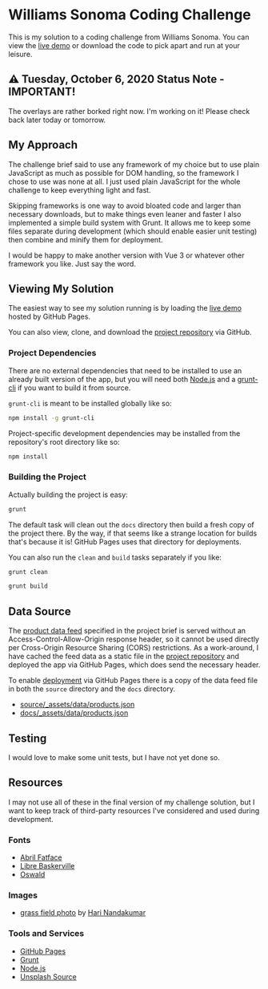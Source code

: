# Williams Sonoma Coding Challenge

This is my solution to a coding challenge from Williams Sonoma. You can view the [live demo](https://bdsexton.github.io/williams-sonoma-coding-challenge/) or download the code to pick apart and run at your leisure.

## :warning: Tuesday, October 6, 2020 Status Note - IMPORTANT!

The overlays are rather borked right now. I'm working on it! Please check back later today or tomorrow.

## My Approach

The challenge brief said to use any framework of my choice but to use plain JavaScript as much as possible for DOM handling, so the framework I chose to use was none at all. I just used plain JavaScript for the whole challenge to keep everything light and fast.

Skipping frameworks is one way to avoid bloated code and larger than necessary downloads, but to make things even leaner and faster I also implemented a simple build system with Grunt. It allows me to keep some files separate during development (which should enable easier unit testing) then combine and minify them for deployment.

 I would be happy to make another version with Vue 3 or whatever other framework you like. Just say the word.

## Viewing My Solution

The easiest way to see my solution running is by loading the [live demo](https://bdsexton.github.io/williams-sonoma-coding-challenge/) hosted by GitHub Pages.

You can also view, clone, and download the [project repository](https://github.com/bdsexton/williams-sonoma-coding-challenge/) via GitHub.

### Project Dependencies

There are no external dependencies that need to be installed to use an already built version of the app, but you will need both [Node.js](https://nodejs.org/) and a [grunt-cli](https://github.com/gruntjs/grunt-cli) if you want to build it from source.

<code>grunt-cli</code> is meant to be installed globally like so:

```bash
npm install -g grunt-cli
```

Project-specific development dependencies may be installed from the repository's root directory like so:

```bash
npm install
```

### Building the Project

Actually building the project is easy:

```bash
grunt
```

The default task will clean out the <code>docs</code> directory then build a fresh copy of the project there. By the way, if that seems like a strange location for builds that's because it is! GitHub Pages uses that directory for deployments.

You can also run the <code>clean</code> and <code>build</code> tasks separately if you like:

```bash
grunt clean
```

```bash
grunt build
```

## Data Source

The [product data feed](https://www.westelm.com/services/catalog/v4/category/shop/new/all-new/index.json) specified in the project brief is served without an Access-Control-Allow-Origin response header, so it cannot be used directly per Cross-Origin Resource Sharing (CORS) restrictions. As a work-around, I have cached the feed data as a static file in the [project repository](https://github.com/bdsexton/williams-sonoma-coding-challenge/) and deployed the app via GitHub Pages, which does send the necessary header.

To enable [deployment](https://bdsexton.github.io/williams-sonoma-coding-challenge/_assets/data/products.json) via GitHub Pages there is a copy of the data feed file in both the <code>source</code> directory and the <code>docs</code> directory.

* [source/_assets/data/products.json](https://github.com/bdsexton/williams-sonoma-coding-challenge/blob/master/source/_assets/data/products.json)
* [docs/_assets/data/products.json](https://github.com/bdsexton/williams-sonoma-coding-challenge/blob/master/docs/_assets/data/products.json)

## Testing

I would love to make some unit tests, but I have not yet done so.

## Resources

I may not use all of these in the final version of my challenge solution, but I want to keep track of third-party resources I've considered and used during development.

### Fonts

* [Abril Fatface](https://fonts.google.com/specimen/Abril+Fatface)
* [Libre Baskerville](https://fonts.google.com/specimen/Libre+Baskerville)
* [Oswald](https://fonts.google.com/specimen/Oswald)

### Images

* [grass field photo](https://unsplash.com/photos/Ein9Zv7PXBw) by [Hari Nandakumar](https://unsplash.com/@hariprasad000)

### Tools and Services

* [GitHub Pages](https://pages.github.com/)
* [Grunt](https://gruntjs.com/)
* [Node.js](https://nodejs.org/)
* [Unsplash Source](https://source.unsplash.com/)